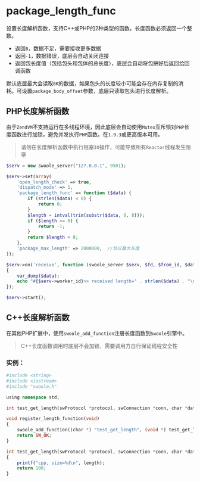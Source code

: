# package_length_func

设置长度解析函数，支持C++或PHP的2种类型的函数。长度函数必须返回一个整数。

* 返回`0`，数据不足，需要接收更多数据
* 返回`-1`，数据错误，底层会自动关闭连接
* 返回包长度值（包括包头和包体的总长度），底层会自动将包拼好后返回给回调函数

默认底层最大会读取`8K`的数据，如果包头的长度较小可能会存在内存复制的消耗。可设置`package_body_offset`参数，底层只读取包头进行长度解析。

PHP长度解析函数
----
由于`ZendVM`不支持运行在多线程环境，因此底层会自动使用`Mutex`互斥锁对`PHP`长度函数进行加锁，避免并发执行`PHP`函数。在`1.9.3`或更高版本可用。

> 请勿在长度解析函数中执行阻塞`IO`操作，可能导致所有`Reactor`线程发生阻塞

```php
$serv = new swoole_server("127.0.0.1", 9501);

$serv->set(array(
    'open_length_check' => true,
    'dispatch_mode' => 1,
    'package_length_func' => function ($data) {
        if (strlen($data) < 8) {
            return 0;
        }
        $length = intval(trim(substr($data, 0, 8)));
        if ($length <= 0) {
            return -1;
        }
        return $length + 8;
    },
    'package_max_length' => 2000000,  //协议最大长度
));

$serv->on('receive', function (swoole_server $serv, $fd, $from_id, $data)
{
    var_dump($data);
    echo "#{$serv->worker_id}>> received length=" . strlen($data) . "\n";
});

$serv->start();
```

C++长度解析函数
----
在其他PHP扩展中，使用`swoole_add_function`注册长度函数到`Swoole`引擎中。

> C++长度函数调用时底层不会加锁，需要调用方自行保证线程安全性

### 实例：
```php
#include <string>
#include <iostream>
#include "swoole.h"

using namespace std;

int test_get_length(swProtocol *protocol, swConnection *conn, char *data, uint32_t length);

void register_length_function(void)
{
    swoole_add_function((char *) "test_get_length", (void *) test_get_length);
    return SW_OK;
}

int test_get_length(swProtocol *protocol, swConnection *conn, char *data, uint32_t length)
{
    printf("cpp, size=%d\n", length);
    return 100;
}
```